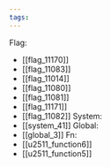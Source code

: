 ```yaml
---
tags:
---
```

Flag:
- [[flag_11170]]
- [[flag_11083]]
- [[flag_11014]]
- [[flag_11080]]
- [[flag_11081]]
- [[flag_11171]]
- [[flag_11082]]
System:
- [[system_41]]
Global:
- [[global_3]]
Fn:
- [[u2511_function6]]
- [[u2511_function5]]
